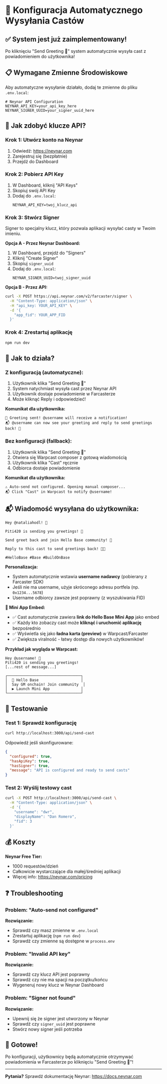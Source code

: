 # 🚀 Konfiguracja Automatycznego Wysyłania Castów

## ✅ System jest już zaimplementowany!

Po kliknięciu "Send Greeting 👋" system automatycznie wysyła cast z powiadomieniem do użytkownika!

## 📋 Wymagane Zmienne Środowiskowe

Aby automatyczne wysyłanie działało, dodaj te zmienne do pliku `.env.local`:

```env
# Neynar API Configuration
NEYNAR_API_KEY=your_api_key_here
NEYNAR_SIGNER_UUID=your_signer_uuid_here
```

## 🔑 Jak zdobyć klucze API?

### Krok 1: Utwórz konto na Neynar

1. Odwiedź: https://neynar.com
2. Zarejestruj się (bezpłatnie)
3. Przejdź do Dashboard

### Krok 2: Pobierz API Key

1. W Dashboard, kliknij "API Keys"
2. Skopiuj swój API Key
3. Dodaj do `.env.local`:
   ```
   NEYNAR_API_KEY=twoj_klucz_api
   ```

### Krok 3: Stwórz Signer

Signer to specjalny klucz, który pozwala aplikacji wysyłać casty w Twoim imieniu.

**Opcja A - Przez Neynar Dashboard:**
1. W Dashboard, przejdź do "Signers"
2. Kliknij "Create Signer"
3. Skopiuj `signer_uuid`
4. Dodaj do `.env.local`:
   ```
   NEYNAR_SIGNER_UUID=twoj_signer_uuid
   ```

**Opcja B - Przez API:**
```bash
curl -X POST https://api.neynar.com/v2/farcaster/signer \
  -H "Content-Type: application/json" \
  -H "api_key: YOUR_API_KEY" \
  -d '{
    "app_fid": YOUR_APP_FID
  }'
```

### Krok 4: Zrestartuj aplikację

```bash
npm run dev
```

## 🎯 Jak to działa?

### **Z konfiguracją (automatyczne):**

1. Użytkownik klika "Send Greeting 👋"
2. System natychmiast wysyła cast przez Neynar API
3. Użytkownik dostaje powiadomienie w Farcasterze
4. Może kliknąć Reply i odpowiedzieć!

**Komunikat dla użytkownika:**
```
🎉 Greeting sent! @username will receive a notification!
📬 @username can now see your greeting and reply to send greetings back! 👋
```

### **Bez konfiguracji (fallback):**

1. Użytkownik klika "Send Greeting 👋"
2. Otwiera się Warpcast composer z gotową wiadomością
3. Użytkownik klika "Cast" ręcznie
4. Odbiorca dostaje powiadomienie

**Komunikat dla użytkownika:**
```
⚠️ Auto-send not configured. Opening manual composer...
📬 Click "Cast" in Warpcast to notify @username!
```

## 📬 Wiadomość wysyłana do użytkownika:

```
Hey @nataliahodl! 👋

Piti420 is sending you greetings! 🎉

Send greet back and join Hello Base community! 🚀

Reply to this cast to send greetings back! 💬✨

#HelloBase #Base #BuildOnBase
```

**Personalizacja:**
- System automatycznie wstawia **username nadawcy** (pobierany z Farcaster SDK)
- Jeśli nie ma username, użyje skróconego adresu portfela (np. `0x1234...5678`)
- Username odbiorcy zawsze jest poprawny (z wyszukiwania FID)

**🎯 Mini App Embed:**
- ✅ Cast automatycznie zawiera **link do Hello Base Mini App** jako embed
- ✅ Każdy kto zobaczy cast może **kliknąć i uruchomić aplikację** bezpośrednio
- ✅ Wyświetla się jako **ładna karta (preview)** w Warpcast/Farcaster
- ✅ Zwiększa viralność - łatwy dostęp dla nowych użytkowników!

**Przykład jak wygląda w Warpcast:**
```
Hey @username! 👋
Piti420 is sending you greetings!
[...rest of message...]

┌─────────────────────────────────┐
│  🚀 Hello Base                   │
│  Say GM onchain! Join community  │
│  ▶️ Launch Mini App              │
└─────────────────────────────────┘
```

## 🔧 Testowanie

### Test 1: Sprawdź konfigurację
```bash
curl http://localhost:3000/api/send-cast
```

Odpowiedź jeśli skonfigurowane:
```json
{
  "configured": true,
  "hasApiKey": true,
  "hasSigner": true,
  "message": "API is configured and ready to send casts"
}
```

### Test 2: Wyślij testowy cast
```bash
curl -X POST http://localhost:3000/api/send-cast \
  -H "Content-Type: application/json" \
  -d '{
    "username": "dwr",
    "displayName": "Dan Romero",
    "fid": 3
  }'
```

## 💰 Koszty

**Neynar Free Tier:**
- 1000 requestów/dzień
- Całkowicie wystarczające dla małej/średniej aplikacji
- Więcej info: https://neynar.com/pricing

## ❓ Troubleshooting

### Problem: "Auto-send not configured"
**Rozwiązanie:** 
- Sprawdź czy masz zmienne w `.env.local`
- Zrestartuj aplikację (`npm run dev`)
- Sprawdź czy zmienne są dostępne w `process.env`

### Problem: "Invalid API key"
**Rozwiązanie:**
- Sprawdź czy klucz API jest poprawny
- Sprawdź czy nie ma spacji na początku/końcu
- Wygeneruj nowy klucz w Neynar Dashboard

### Problem: "Signer not found"
**Rozwiązanie:**
- Upewnij się że signer jest utworzony w Neynar
- Sprawdź czy `signer_uuid` jest poprawne
- Stwórz nowy signer jeśli potrzeba

## 🎉 Gotowe!

Po konfiguracji, użytkownicy będą automatycznie otrzymywać powiadomienia w Farcasterze po kliknięciu "Send Greeting 👋"!

---

**Pytania?** Sprawdź dokumentację Neynar: https://docs.neynar.com

